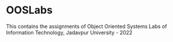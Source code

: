 # OOSLabs
This contains the assignments of Object Oriented Systems Labs of Information Technology, Jadavpur University - 2022
